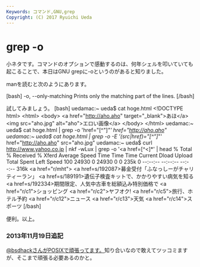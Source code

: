 ```yaml
---
Keywords: コマンド,GNU,grep
Copyright: (C) 2017 Ryuichi Ueda
---
```


# grep -o
小ネタです。コマンドのオプションで感動するのは、何年シェルを叩いていても起こることで、本日はGNU grepに-oというのがあると知りました。

manを読むと次のようにあります。

[bash]
 -o, --only-matching
 Prints only the matching part of the lines.
[/bash]

試してみましょう。
[bash]
uedamac:~ ueda$ cat hoge.html
&lt;!DOCTYPE html&gt;
&lt;html&gt;
 &lt;body&gt;
 &lt;a href=&quot;http://aho.aho&quot; target=&quot;_blank&quot;&gt;あほ&lt;/a&gt;
 &lt;img src=&quot;aho.jpg&quot; alt=&quot;aho&quot;&gt;エロい画像&lt;/a&gt;
 &lt;/body&gt;
&lt;/html&gt;
uedamac:~ ueda$ cat hoge.html | grep -o 'href=&quot;[^&quot;]*&quot;'
href=&quot;http://aho.aho&quot;
uedamac:~ ueda$ cat hoge.html | grep -o -E '(src|href)=&quot;[^&quot;]*&quot;'
href=&quot;http://aho.aho&quot;
src=&quot;aho.jpg&quot;
uedamac:~ ueda$ curl http://www.yahoo.co.jp | nkf -wLux | grep -o '&lt;a href=[^&lt;]*' | head
 % Total % Received % Xferd Average Speed Time Time Time Current
 Dload Upload Total Spent Left Speed
100 24930 0 24930 0 0 235k 0 --:--:-- --:--:-- --:--:-- 316k
&lt;a href=&quot;r/mht&quot;&gt;
&lt;a href=s/192087&gt;募金受付「ふなっしーがチャリティーラン」 
&lt;a href=s/189191&gt;遺伝子検査キットで、かかりやすい病気を知る 
&lt;a href=s/192334&gt;期間限定、人気中古車を総額込み特別価格で 
&lt;a href=&quot;r/c1&quot;&gt;ショッピング 
&lt;a href=&quot;r/c2&quot;&gt;ヤフオク!
&lt;a href=&quot;r/c5&quot;&gt;旅行、ホテル予約 
&lt;a href=&quot;r/c12&quot;&gt;ニュース 
&lt;a href=&quot;r/c13&quot;&gt;天気 
&lt;a href=&quot;r/c14&quot;&gt;スポーツ 
[/bash]

便利。以上。

<h3>2013年11月19日追記</h3>

<a href="http://blog.bsdhack.org/" target="_blank">\@bsdhackさんがPOSIXで頑張ってます。</a>知り合いなので敢えてツッコミますが、そこまで頑張る必要あるのかと。
